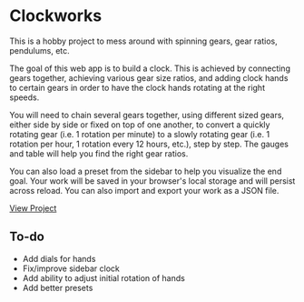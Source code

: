 # Clockworks

This is a hobby project to mess around with spinning gears, gear ratios, pendulums, etc.

The goal of this web app is to build a clock. This is achieved by connecting gears together, achieving various gear size ratios, and adding clock hands to certain gears in order to have the clock hands rotating at the right speeds.

You will need to chain several gears together, using different sized gears, either side by side or fixed on top of one another, to convert a quickly rotating gear (i.e. 1 rotation per minute) to a slowly rotating gear (i.e. 1 rotation per hour, 1 rotation every 12 hours, etc.), step by step. The gauges and table will help you find the right gear ratios.

You can also load a preset from the sidebar to help you visualize the end goal. Your work will be saved in your browser's local storage and will persist across reload. You can also import and export your work as a JSON file.

<a href="https://updownupdown.github.io/clockworks/">View Project</a>

## To-do

- Add dials for hands
- Fix/improve sidebar clock
- Add ability to adjust initial rotation of hands
- Add better presets
